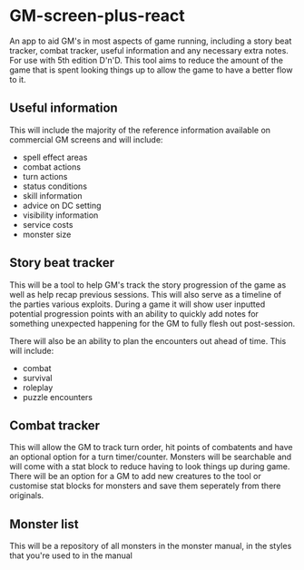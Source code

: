 # GM-screen-plus-react

An app to aid GM's in most aspects of game running, including a story beat tracker, combat tracker, useful information and any necessary extra notes. For use with 5th edition D'n'D. This tool aims to reduce the amount of the game that is spent looking things up to allow the game to have a better flow to it.

## Useful information

This will include the majority of the reference information available on commercial GM screens and will include:
- spell effect areas
- combat actions
- turn actions
- status conditions
- skill information
- advice on DC setting
- visibility information
- service costs
- monster size

## Story beat tracker

This will be a tool to help GM's track the story progression of the game as well as help recap previous sessions. This will also serve as a timeline of the parties various exploits. During a game it will show user inputted potential progression points with an ability to quickly add notes for something unexpected happening for the GM to fully flesh out post-session.

There will also be an ability to plan the encounters out ahead of time. This will include:
- combat
- survival
- roleplay
- puzzle encounters

## Combat tracker

This will allow the GM to track turn order, hit points of combatents and have an optional option for a turn timer/counter. Monsters will be searchable and will come with a stat block to reduce having to look things up during game. There will be an option for a GM to add new creatures to the tool or customise stat blocks for monsters and save them seperately from there originals.

## Monster list

This will be a repository of all monsters in the monster manual, in the styles that you're used to in the manual

